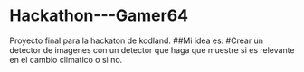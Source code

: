 # Hackathon---Gamer64
Proyecto final para la hackaton de kodland.
##Mi idea es: 
#Crear un detector de imagenes con un detector que haga que muestre si es relevante en el cambio climatico o si no.
